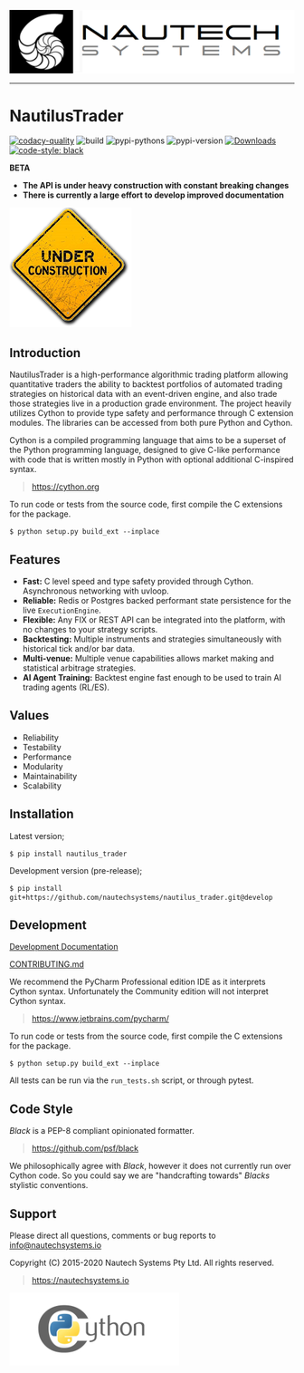 ![Nautech Systems](https://github.com/nautechsystems/nautilus_trader/blob/master/docs/artwork/nautech-systems-logo.png?raw=true "logo")

---

# NautilusTrader

[![codacy-quality](https://api.codacy.com/project/badge/Grade/a1d3ccf7bccb4483b091975681a5cb23)](https://app.codacy.com/gh/nautechsystems/nautilus_trader?utm_source=github.com&utm_medium=referral&utm_content=nautechsystems/nautilus_trader&utm_campaign=Badge_Grade_Dashboard)
![build](https://github.com/nautechsystems/nautilus_trader/workflows/build/badge.svg)
![pypi-pythons](https://img.shields.io/pypi/pyversions/nautilus_trader)
![pypi-version](https://img.shields.io/pypi/v/nautilus_trader)
[![Downloads](https://pepy.tech/badge/nautilus-trader)](https://pepy.tech/project/nautilus-trader)
[![code-style: black](https://img.shields.io/badge/code%20style-black-000000.svg)](https://github.com/psf/black)

**BETA**

- **The API is under heavy construction with constant breaking changes**
- **There is currently a large effort to develop improved documentation**

![WIP](https://github.com/nautechsystems/nautilus_trader/blob/develop/docs/artwork/under-construction.png?raw=true "")

## Introduction

NautilusTrader is a high-performance algorithmic trading platform allowing quantitative traders
the ability to backtest portfolios of automated trading strategies on historical
data with an event-driven engine, and also trade those strategies live in a
production grade environment. The project heavily utilizes Cython to provide
type safety and performance through C extension modules. The libraries can be
accessed from both pure Python and Cython.

Cython is a compiled programming language that aims to be a superset of the
Python programming language, designed to give C-like performance with code that
is written mostly in Python with optional additional C-inspired syntax.

> https://cython.org

To run code or tests from the source code, first compile the C extensions for the package.

    $ python setup.py build_ext --inplace

## Features

- **Fast:** C level speed and type safety provided through Cython. Asynchronous networking with uvloop.
- **Reliable:** Redis or Postgres backed performant state persistence for the live `ExecutionEngine`.
- **Flexible:** Any FIX or REST API can be integrated into the platform, with no changes to your strategy scripts.
- **Backtesting:** Multiple instruments and strategies simultaneously with historical tick and/or bar data.
- **Multi-venue:** Multiple venue capabilities allows market making and statistical arbitrage strategies.
- **AI Agent Training:** Backtest engine fast enough to be used to train AI trading agents (RL/ES).

## Values

- Reliability
- Testability
- Performance
- Modularity
- Maintainability
- Scalability

## Installation

Latest version;

    $ pip install nautilus_trader

Development version (pre-release);

    $ pip install git+https://github.com/nautechsystems/nautilus_trader.git@develop

## Development

[Development Documentation](docs/development/)

[CONTRIBUTING.md](https://github.com/nautechsystems/nautilus_trader/blob/master/CONTRIBUTING.md)

We recommend the PyCharm Professional edition IDE as it interprets Cython syntax.
Unfortunately the Community edition will not interpret Cython syntax.

> https://www.jetbrains.com/pycharm/

To run code or tests from the source code, first compile the C extensions for the package.

    $ python setup.py build_ext --inplace

All tests can be run via the `run_tests.sh` script, or through pytest.

## Code Style

_Black_ is a PEP-8 compliant opinionated formatter.

> https://github.com/psf/black

We philosophically agree with _Black_, however it does not currently run over
Cython code. So you could say we are "handcrafting towards" _Blacks_ stylistic conventions.

## Support

Please direct all questions, comments or bug reports to info@nautechsystems.io

Copyright (C) 2015-2020 Nautech Systems Pty Ltd. All rights reserved.

> https://nautechsystems.io

![cython](https://github.com/nautechsystems/nautilus_trader/blob/master/docs/artwork/cython-logo.png?raw=true "cython")
